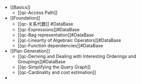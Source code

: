 - [[Basics]]
	- [[qc-Access Path]]
- [[Foundation]]
	- [[qc-关系代数]] #DataBase
	- [[qc-Expressions]]#DataBase
	- [[qc-Bag representation]]#DataBase
	- [[qc-Linearity of Algebraic Operators]]#DataBase
	- [[qc-Function dependencies]]#DataBase
- [[Plan Generation]]
	- [[qc-Deriving and Dealing with Interesting Orderings and Groupings]]#DataBase
	- [[qc-Simplifying the Query Graph]]
	- [[qc-Cardinality and cost estimation]]
-